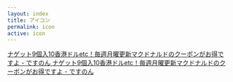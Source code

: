 ```yaml
---
layout: index
title: アイコン
permalink: icon
active: icon
---
```


<a class="link-list" href="">
ナゲット9個入10香港ドルetc！毎週月曜更新マクドナルドのクーポンがお得ですよ - ですのん
</a>
<a class="link-list" href="">
ナゲット9個入10香港ドルetc！毎週月曜更新マクドナルドのクーポンがお得ですよ - ですのん
</a>